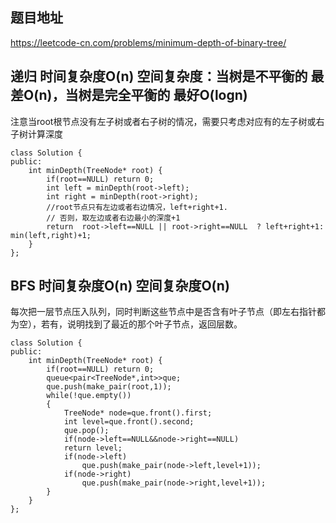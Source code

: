 ## 题目地址
https://leetcode-cn.com/problems/minimum-depth-of-binary-tree/

## 递归 时间复杂度O(n) 空间复杂度：当树是不平衡的 最差O(n)，当树是完全平衡的 最好O(logn)
注意当root根节点没有左子树或者右子树的情况，需要只考虑对应有的左子树或右子树计算深度
```
class Solution {
public:
    int minDepth(TreeNode* root) {
        if(root==NULL) return 0;
        int left = minDepth(root->left);
        int right = minDepth(root->right);
        //root节点只有左边或者右边情况，left+right+1.
        // 否则，取左边或者右边最小的深度+1
        return  root->left==NULL || root->right==NULL  ? left+right+1: min(left,right)+1;
    }
};
```

## BFS 时间复杂度O(n) 空间复杂度O(n)
每次把一层节点压入队列，同时判断这些节点中是否含有叶子节点（即左右指针都为空），若有，说明找到了最近的那个叶子节点，返回层数。
```
class Solution {
public:
    int minDepth(TreeNode* root) {
        if(root==NULL) return 0;
        queue<pair<TreeNode*,int>>que;
        que.push(make_pair(root,1));
        while(!que.empty())
        {
            TreeNode* node=que.front().first;
            int level=que.front().second;
            que.pop();
            if(node->left==NULL&&node->right==NULL)
            return level;
            if(node->left)
                que.push(make_pair(node->left,level+1));
            if(node->right)
                que.push(make_pair(node->right,level+1));                
        }
    }
};
```
